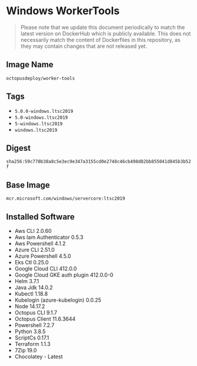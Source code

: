 # Windows WorkerTools

> Please note that we update this document periodically to match the latest version on DockerHub which is publicly available.
> This does not necessarily match the content of Dockerfiles in this repository, as they may contain changes that are not released yet.

## Image Name

`octopusdeploy/worker-tools`

## Tags

- `5.0.0-windows.ltsc2019`
- `5.0-windows.ltsc2019`
- `5-windows.ltsc2019`
- `windows.ltsc2019`

## Digest

`sha256:59c770b38a8c5e3ec9e347a3155cd0e2748c46cb498d82bb855041d845b3b52f`

## Base Image

`mcr.microsoft.com/windows/servercore:ltsc2019`

## Installed Software

- Aws CLI 2.0.60
- Aws Iam Authenticator 0.5.3
- Aws Powershell 4.1.2
- Azure CLI 2.51.0
- Azure Powershell 4.5.0
- Eks Ctl 0.25.0
- Google Cloud CLI 412.0.0
- Google Cloud GKE auth plugin 412.0.0-0
- Helm 3.7.1
- Java Jdk 14.0.2
- Kubectl 1.18.8
- Kubelogin (azure-kubelogin) 0.0.25
- Node 14.17.2
- Octopus CLI 9.1.7
- Octopus Client 11.6.3644
- Powershell 7.2.7
- Python 3.8.5
- ScriptCs 0.17.1
- Terraform 1.1.3
- 7Zip 19.0
- Chocolatey - Latest
